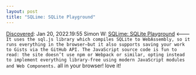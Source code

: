 ```yaml
---
layout: post
title: "SQLime: SQLite Playground"
---
```

[Discovered](http://rolandtanglao.com/2020/07/29/p1-blogthis-checkvist-list-links-to-blog/): Jan 20, 2022.19:55 Simon W: [SQLime: SQLite Playground](https://simonwillison.net/2022/Jan/17/sqlime/)   <--- ` It uses the sql.js library which compiles SQLite to WebAssembly, so it runs everything in the browser—but it also supports saving your work to Gists via the GitHub API. The JavaScript source code is fun to read: the site doesn’t use npm or Webpack or similar, opting instead to implement everything library-free using modern JavaScript modules and Web Components. `  all in your browser! love it!
